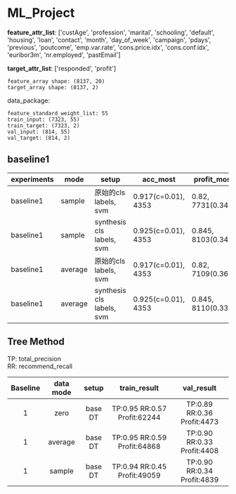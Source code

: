 # ML_Project

**feature_attr_list**: ['custAge', 'profession', 'marital', 'schooling', 'default', 'housing', 'loan', 'contact', 'month', 'day_of_week', 'campaign', 'pdays', 'previous', 'poutcome', 'emp.var.rate', 'cons.price.idx', 'cons.conf.idx', 'euribor3m', 'nr.employed', 'pastEmail']

**target_attr_list**: ['responded', 'profit']

```
feature_array shape: (8137, 20)
target_array shape: (8137, 2)
```

data_package:
```
feature_standard_weight_list: 55
train_input: (7323, 55)
train_target: (7323, 2)
val_input: (814, 55)
val_target: (814, 2)
```

## baseline1

experiments | mode  | setup | acc_most| profit_most| figure_name
------------| ----  | ----- | --------| -----------| -----------
baseline1   | sample | 原始的cls labels, svm | 0.917(c=0.01), 4353 | 0.82, 7731(0.343)| acc_bs1_svm1.png, profit_bs1_svm1.png
baseline1   | sample | synthesis cls labels, svm | 0.925(c=0.01), 4353 | 0.845, 8103(0.343)| acc_bs1_svm2.png, profit_bs1_svm2.png
baseline1   | average | 原始的cls labels, svm | 0.917(c=0.01), 4353 | 0.82, 7109(0.364)| acc_average_bs1_svm1.png, profit_average_bs1_svm1.png
baseline1   | average | synthesis cls labels, svm | 0.925(c=0.01), 4353 | 0.845, 8110(0.333)| acc_average_bs1_svm2.png, profit_average_bs1_svm2.png


## Tree Method
TP: total_precision   
RR: recommend_recall

| Baseline | data mode |  setup  |         train_result         |         val_result          |
| :------: | :-------: | :-----: | :--------------------------: | :-------------------------: |
|    1     |   zero    | base DT | TP:0.95 RR:0.57 Profit:62244 | TP:0.89 RR:0.36 Profit:4473 |
|    1     |  average  | base DT | TP:0.95 RR:0.59 Profit:64868 | TP:0.90 RR:0.33 Profit:4408 |
|    1     |  sample   | base DT | TP:0.94 RR:0.45 Profit:49059 | TP:0.90 RR:0.34 Profit:4839 |
